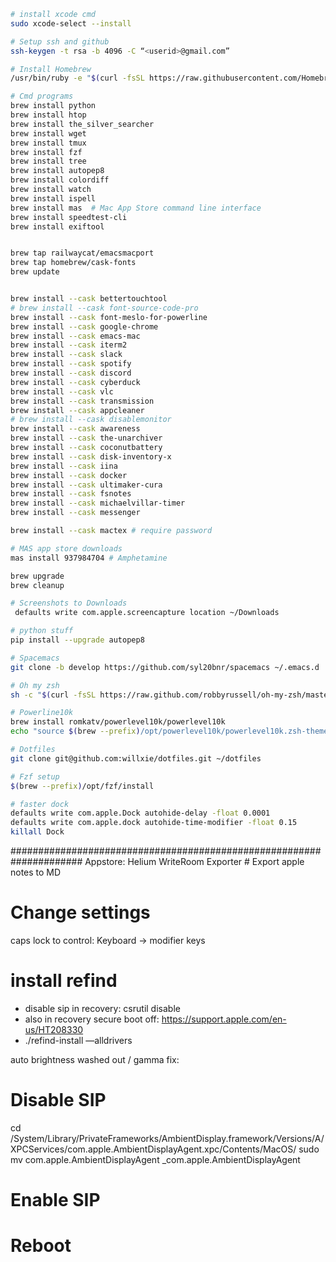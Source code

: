 ```bash
# install xcode cmd
sudo xcode-select --install

# Setup ssh and github
ssh-keygen -t rsa -b 4096 -C “<userid>@gmail.com”

# Install Homebrew
/usr/bin/ruby -e "$(curl -fsSL https://raw.githubusercontent.com/Homebrew/install/master/install)"

# Cmd programs
brew install python
brew install htop
brew install the_silver_searcher
brew install wget
brew install tmux
brew install fzf
brew install tree
brew install autopep8
brew install colordiff
brew install watch
brew install ispell
brew install mas  # Mac App Store command line interface
brew install speedtest-cli
brew install exiftool


brew tap railwaycat/emacsmacport
brew tap homebrew/cask-fonts
brew update


brew install --cask bettertouchtool
# brew install --cask font-source-code-pro
brew install --cask font-meslo-for-powerline
brew install --cask google-chrome
brew install --cask emacs-mac
brew install --cask iterm2
brew install --cask slack
brew install --cask spotify
brew install --cask discord
brew install --cask cyberduck
brew install --cask vlc
brew install --cask transmission
brew install --cask appcleaner
# brew install --cask disablemonitor
brew install --cask awareness
brew install --cask the-unarchiver
brew install --cask coconutbattery
brew install --cask disk-inventory-x
brew install --cask iina
brew install --cask docker
brew install --cask ultimaker-cura
brew install --cask fsnotes
brew install --cask michaelvillar-timer
brew install --cask messenger

brew install --cask mactex # require password

# MAS app store downloads
mas install 937984704 # Amphetamine

brew upgrade
brew cleanup

# Screenshots to Downloads
 defaults write com.apple.screencapture location ~/Downloads

# python stuff
pip install --upgrade autopep8

# Spacemacs
git clone -b develop https://github.com/syl20bnr/spacemacs ~/.emacs.d

# Oh my zsh
sh -c "$(curl -fsSL https://raw.github.com/robbyrussell/oh-my-zsh/master/tools/install.sh)"

# Powerline10k
brew install romkatv/powerlevel10k/powerlevel10k
echo "source $(brew --prefix)/opt/powerlevel10k/powerlevel10k.zsh-theme" >>~/.zshrc

# Dotfiles
git clone git@github.com:willxie/dotfiles.git ~/dotfiles

# Fzf setup
$(brew --prefix)/opt/fzf/install

# faster dock
defaults write com.apple.Dock autohide-delay -float 0.0001
defaults write com.apple.dock autohide-time-modifier -float 0.15
killall Dock
```

#####################################################################
Appstore:
Helium
WriteRoom
Exporter # Export apple notes to MD

# Change settings
caps lock to control: Keyboard -> modifier keys


# install refind
- disable sip in recovery: csrutil disable
- also in recovery secure boot off: https://support.apple.com/en-us/HT208330
- ./refind-install —alldrivers

auto brightness washed out / gamma fix:
# Disable SIP
cd /System/Library/PrivateFrameworks/AmbientDisplay.framework/Versions/A/XPCServices/com.apple.AmbientDisplayAgent.xpc/Contents/MacOS/
sudo mv com.apple.AmbientDisplayAgent _com.apple.AmbientDisplayAgent
# Enable SIP
# Reboot
